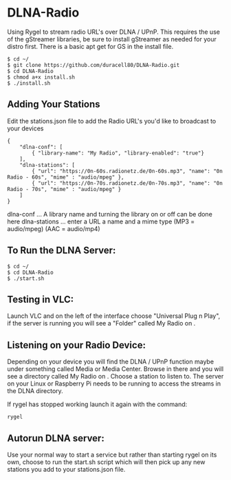 # DLNA-Radio
Using Rygel to stream radio URL's over DLNA / UPnP. This requires the use of the gStreamer libraries, be sure to install gStreamer as needed for your distro first. There is a basic apt get for GS in the install file.

```
$ cd ~/
$ git clone https://github.com/duracell80/DLNA-Radio.git
$ cd DLNA-Radio
$ chmod a+x install.sh
$ ./install.sh
```

## Adding Your Stations
Edit the stations.json file to add the Radio URL's you'd like to broadcast to your devices

```
{
    "dlna-conf": [
        { "library-name": "My Radio", "library-enabled": "true"}
    ],    
    "dlna-stations": [
        { "url": "https://0n-60s.radionetz.de/0n-60s.mp3", "name": "0n Radio - 60s", "mime" : "audio/mpeg" },
        { "url": "https://0n-70s.radionetz.de/0n-70s.mp3", "name": "0n Radio - 70s", "mime" : "audio/mpeg" }
    ]
}
```

dlna-conf ... A library name and turning the library on or off can be done here
dlna-stations ... enter a URL a name and a mime type (MP3 = audio/mpeg) (AAC = audio/mp4)

## To Run the DLNA Server:

```
$ cd ~/
$ cd DLNA-Radio
$ ./start.sh
```

## Testing in VLC:
Launch VLC and on the left of the interface choose "Universal Plug n Play", if the server is running you will see a "Folder" called My Radio on <your host name>.

## Listening on your Radio Device:
Depending on your device you will find the DLNA / UPnP function maybe under something called Media or Media Center. Browse in there and you will see a directory called My Radio on <your host name>. Choose a station to listen to. The server on your Linux or Raspberry Pi needs to be running to access the streams in the DLNA directory.
  
If rygel has stopped working launch it again with the command:
```
rygel
```

## Autorun DLNA server:
Use your normal way to start a service but rather than starting rygel on its own, choose to run the start.sh script which will then pick up any new stations you add to your stations.json file. 
